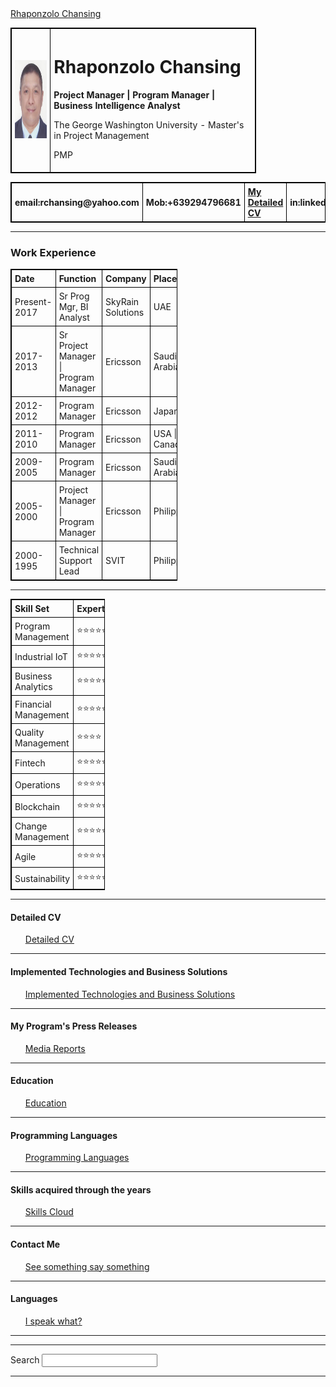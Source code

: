 
<html lang="en" dir="ltr">

<head>
  <meta charset="utf-8">
  <title>Rhaponzolo Chansing WebSite</title>
  <link rel="stylesheet" href="styles.css">
  <link rel="icon" href="favicon.ico">
</head>

<body>
  <script type="text/javascript" src="https://platform.linkedin.com/badges/js/profile.js" async defer></script>
  <div class="LI-profile-badge"  data-version="v1" data-size="medium" data-locale="en_US" data-type="horizontal" data-theme="light" data-vanity="rchansing"><a class="LI-simple-link" href='https://ae.linkedin.com/in/rchansing?trk=profile-badge'>Rhaponzolo Chansing</a></div>
  <table style="width:78%">
    <tr>
      <td><img src="Rhaponzolo Chansing.jpg" height="125" width="100" alt="Rhaponzolo Chansing picture"></td>
      <td>
        <h1>Rhaponzolo Chansing</h1>
        <strong>Project Manager | Program Manager | Business Intelligence Analyst</strong>
        <p>The George Washington University - Master's in Project Management</p> 
        <p>PMP</p>
      </td>
    </tr>
  </table>
  <table style="width:100%">
    <tr>
      <th class="email">email:rchansing@yahoo.com</th>
      <th class="Mob">Mob:+639294796681</th>
      <th><a href="Detailed CV.html">My Detailed CV</a></th>
      <th class="in">in:linkedin.com/in/rchansing</th>
      <th class="Add">Add: Manila, Philippines</th>
    </tr>
  </table>
  <hr>
  <h3>Work Experience</h3>
  <table style="width:53%">
    <colgroup span="4"></colgroup>
    <tr>
      <th>Date</th>
      <th>Function</th>
      <th>Company</th>
      <th>Place</th>
    </tr>
     <tr>
      <td >Present-2017</td>
      <td>Sr Prog Mgr, BI Analyst</td>
      <td>SkyRain Solutions</td>
      <td>UAE</td>
    </tr>
    <tr>
      <td >2017-2013</td>
      <td>Sr Project Manager | Program Manager</td>
      <td>Ericsson</td>
      <td>Saudi Arabia</td>
    </tr>
    <tr>
      <td>2012-2012</td>
      <td>Program Manager</td>
      <td>Ericsson</td>
      <td>Japan</td>
    </tr>
    <tr>
      <td>2011-2010</td>
      <td>Program Manager</td>
      <td>Ericsson</td>
      <td>USA | Canada</td>
    </tr>
    <tr>
      <td>2009-2005</td>
      <td>Program Manager</td>
      <td>Ericsson</td>
      <td>Saudi Arabia</td>
    </tr>
    <tr>
      <td>2005-2000</td>
      <td>Project Manager | Program Manager</td>
      <td>Ericsson</td>
      <td>Philippines</td>
    </tr>
    <tr>
      <td>2000-1995</td>
      <td>Technical Support Lead</td>
      <td>SVIT</td>
      <td>Philippines</td>
    </tr>
  </table>
  <hr>
  <style>
  table, th, td {
  border: 1px solid black;
  border-collapse: collapse;
  }
  th, td {
  padding: 5px;
  text-align: left;
  }
  </style>

<body>
<table style="width:30%">
  <tr>
    <th>Skill Set</th>
    <th>Expertise</th>
  </tr>
  <tr>
    <td>Program Management</td>
    <td>⭐️⭐️⭐️⭐️⭐️</td>
  </tr>
  <tr>
    <td>Industrial IoT</td>
    <td>⭐️⭐️⭐️⭐️⭐️</td>
  </tr>
  <tr>
    <td>Business Analytics</td>
    <td>⭐️⭐️⭐️⭐️⭐️</td>
  </tr>
  <tr>
    <td>Financial Management</td>
    <td>⭐️⭐️⭐️⭐️⭐️</td>
  </tr>
  <tr>
    <td>Quality Management</td>
    <td>⭐️⭐️⭐️⭐️</td>
  </tr>
  <tr>
    <td>Fintech</td>
    <td>⭐️⭐️⭐️⭐️⭐️</td>
  </tr>
  <tr>
    <td>Operations</td>
    <td>⭐️⭐️⭐️⭐️⭐️</td>
  </tr>
  <tr>
    <td>Blockchain</td>
    <td>⭐️⭐️⭐️⭐️⭐️</td>
  </tr>
  <tr>
    <td>Change Management</td>
    <td>⭐️⭐️⭐️⭐️⭐️</td>
  </tr>
  <tr>
    <td>Agile</td>
    <td>⭐️⭐️⭐️⭐️⭐️</td>
  </tr>
  <tr>
    <td>Sustainability</td>
    <td>⭐️⭐️⭐️⭐️⭐️</td>
  </tr>
</table>
  <hr>
  <h4>Detailed CV</h4>
  <ol>
    <a href="Detailed CV.html">Detailed CV</a>
  </ol>
  <hr>
  <h4>Implemented Technologies and Business Solutions</h4>
  <ol>
    <a href="Implemented Technologies and Business Solutions.html">Implemented Technologies and Business Solutions</a>
  </ol>
  <hr>
  <h4>My Program's Press Releases</h4>
  <ol>
    <a href="Media Reports.html">Media Reports</a>
  </ol>
  <hr>
  <h4>Education</h4>
  <ol>
    <a href="Education.html">Education</a>
  </ol>
  <hr>
  <h4>Programming Languages</h4>
  <ol>
    <a href="Programming Languages.html">Programming Languages</a>
  </ol>
  <hr>
  <h4>Skills acquired through the years</h4>
  <ol>
    <a href="Skills.html">Skills Cloud</a>
  </ol>
  <hr>
  <h4>Contact Me</h4>
  <ol>
    <a href="See something say something.html">See something say something</a>
  </ol>
  <hr>
  <h4>Languages</h4>
  <ol>
    <a href="I speak what.html">I speak what?</a>
  </ol>
  <hr>
  <hr>
  <label>Search</label>
  <input type="search" name="" value="">
  <hr>
  <!---<h4>Personal</h4>
  <ol>
    <a href="Personal.html">It's Personal:)</a>
  </ol>--->
 </body>

